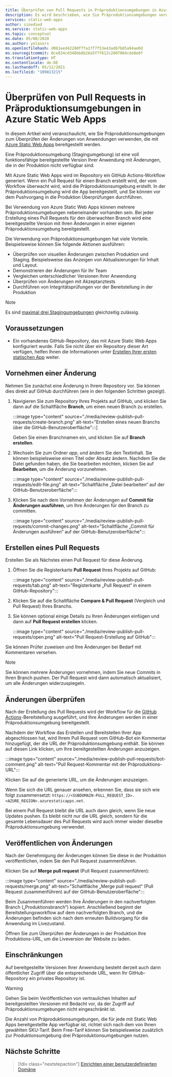 ```yaml
---
title: Überprüfen von Pull Requests in Präproduktionsumgebungen in Azure Static Web Apps
description: Es wird beschrieben, wie Sie Präproduktionsumgebungen verwenden, um Änderungen von Pull Requests in Azure Static Web Apps zu überprüfen.
services: static-web-apps
author: sinedied
ms.service: static-web-apps
ms.topic: conceptual
ms.date: 05/08/2020
ms.author: yolasors
ms.openlocfilehash: d061eed42280fffa1ff7f53e43adb7b85a94ae0d
ms.sourcegitcommit: 0ce834cd348bb8b28a5f7f612c2807084cde8e8f
ms.translationtype: HT
ms.contentlocale: de-DE
ms.lasthandoff: 05/12/2021
ms.locfileid: "109813215"
---
```

# <a name="review-pull-requests-in-pre-production-environments-in-azure-static-web-apps"></a>Überprüfen von Pull Requests in Präproduktionsumgebungen in Azure Static Web Apps

In diesem Artikel wird veranschaulicht, wie Sie Präproduktionsumgebungen zum Überprüfen der Änderungen von Anwendungen verwenden, die mit [Azure Static Web Apps](overview.md) bereitgestellt werden.

Eine Präproduktionsumgebung (Stagingumgebung) ist eine voll funktionsfähige bereitgestellte Version Ihrer Anwendung mit Änderungen, die in der Produktion nicht verfügbar sind.

Mit Azure Static Web Apps wird im Repository ein GitHub Actions-Workflow generiert. Wenn ein Pull Request für einen Branch erstellt wird, der vom Workflow überwacht wird, wird die Präproduktionsumgebung erstellt. In der Präproduktionsumgebung wird die App bereitgestellt, und Sie können vor dem Pushvorgang in die Produktion Überprüfungen durchführen.

Bei Verwendung von Azure Static Web Apps können mehrere Präproduktionsumgebungen nebeneinander vorhanden sein. Bei jeder Erstellung eines Pull Requests für den überwachten Branch wird eine bereitgestellte Version mit Ihren Änderungen in einer eigenen Präproduktionsumgebung bereitgestellt.

Die Verwendung von Präproduktionsumgebungen hat viele Vorteile. Beispielsweise können Sie folgende Aktionen ausführen:

- Überprüfen von visuellen Änderungen zwischen Produktion und Staging. Beispielsweise das Anzeigen von Aktualisierungen für Inhalt und Layout.
- Demonstrieren der Änderungen für Ihr Team
- Vergleichen unterschiedlicher Versionen Ihrer Anwendung
- Überprüfen von Änderungen mit Akzeptanztests
- Durchführen von Integritätsprüfungen vor der Bereitstellung in der Produktion

> [!NOTE]
> Es sind [maximal drei Stagingumgebungen](quotas.md) gleichzeitig zulässig.

## <a name="prerequisites"></a>Voraussetzungen

- Ein vorhandenes GitHub-Repository, das mit Azure Static Web Apps konfiguriert wurde. Falls Sie nicht über ein Repository dieser Art verfügen, helfen Ihnen die Informationen unter [Erstellen Ihrer ersten statischen App](getting-started.md) weiter.

## <a name="make-a-change"></a>Vornehmen einer Änderung

Nehmen Sie zunächst eine Änderung in Ihrem Repository vor. Sie können dies direkt auf GitHub durchführen (wie in den folgenden Schritten gezeigt).

1. Navigieren Sie zum Repository Ihres Projekts auf GitHub, und klicken Sie dann auf die Schaltfläche **Branch**, um einen neuen Branch zu erstellen.

    :::image type="content" source="./media/review-publish-pull-requests/create-branch.png" alt-text="Erstellen eines neuen Branchs über die GitHub-Benutzeroberfläche":::]

    Geben Sie einen Branchnamen ein, und klicken Sie auf **Branch erstellen**.

1. Wechseln Sie zum Ordner _app_, und ändern Sie den Textinhalt. Sie können beispielsweise einen Titel oder Absatz ändern. Nachdem Sie die Datei gefunden haben, die Sie bearbeiten möchten, klicken Sie auf **Bearbeiten**, um die Änderung vorzunehmen.

    :::image type="content" source="./media/review-publish-pull-requests/edit-file.png" alt-text="Schaltfläche „Datei bearbeiten“ auf der GitHub-Benutzeroberfläche":::

1. Klicken Sie nach dem Vornehmen der Änderungen auf **Commit für Änderungen ausführen**, um Ihre Änderungen für den Branch zu committen.

    :::image type="content" source="./media/review-publish-pull-requests/commit-changes.png" alt-text="Schaltfläche „Commit für Änderungen ausführen“ auf der GitHub-Benutzeroberfläche":::

## <a name="create-a-pull-request"></a>Erstellen eines Pull Requests

Erstellen Sie als Nächstes einen Pull Request für diese Änderung.

1. Öffnen Sie die Registerkarte **Pull Request** Ihres Projekts auf GitHub:

    :::image type="content" source="./media/review-publish-pull-requests/tab.png" alt-text="Registerkarte „Pull Request“ in einem GitHub-Repository":::

1. Klicken Sie auf die Schaltfläche **Compare & Pull Request** (Vergleich und Pull Request) Ihres Branchs.

1. Sie können optional einige Details zu Ihren Änderungen einfügen und dann auf **Pull Request erstellen** klicken.

    :::image type="content" source="./media/review-publish-pull-requests/open.png" alt-text="Pull Request-Erstellung auf GitHub":::

Sie können Prüfer zuweisen und Ihre Änderungen bei Bedarf mit Kommentaren versehen.

> [!NOTE]
> Sie können mehrere Änderungen vornehmen, indem Sie neue Commits in Ihren Branch pushen. Der Pull Request wird dann automatisch aktualisiert, um alle Änderungen widerzuspiegeln.

## <a name="review-changes"></a>Änderungen überprüfen

Nach der Erstellung des Pull Requests wird der Workflow für die [GitHub Actions](https://github.com/features/actions)-Bereitstellung ausgeführt, und Ihre Änderungen werden in einer Präproduktionsumgebung bereitgestellt.

Nachdem der Workflow das Erstellen und Bereitstellen Ihrer App abgeschlossen hat, wird Ihrem Pull Request vom GitHub-Bot ein Kommentar hinzugefügt, der die URL der Präproduktionsumgebung enthält. Sie können auf diesen Link klicken, um Ihre bereitgestellten Änderungen anzuzeigen.

:::image type="content" source="./media/review-publish-pull-requests/bot-comment.png" alt-text="Pull Request-Kommentar mit der Präproduktions-URL":::

Klicken Sie auf die generierte URL, um die Änderungen anzuzeigen.

Wenn Sie sich die URL genauer ansehen, erkennen Sie, dass sie sich wie folgt zusammensetzt: `https://<SUBDOMAIN-PULL_REQUEST_ID>.<AZURE_REGION>.azurestaticapps.net`.

Bei einem Pull Request bleibt die URL auch dann gleich, wenn Sie neue Updates pushen. Es bleibt nicht nur die URL gleich, sondern für die gesamte Lebensdauer des Pull Requests wird auch immer wieder dieselbe Präproduktionsumgebung verwendet.

## <a name="publish-changes"></a>Veröffentlichen von Änderungen

Nach der Genehmigung der Änderungen können Sie diese in der Produktion veröffentlichen, indem Sie den Pull Request zusammenführen.

Klicken Sie auf **Merge pull request** (Pull Request zusammenführen):

:::image type="content" source="./media/review-publish-pull-requests/merge.png" alt-text="Schaltfläche „Merge pull request“ (Pull Request zusammenführen) auf der GitHub-Benutzeroberfläche":::

Beim Zusammenführen werden Ihre Änderungen in den nachverfolgten Branch („Produktionsbranch“) kopiert. Anschließend beginnt der Bereitstellungsworkflow auf dem nachverfolgten Branch, und die Änderungen befinden sich nach dem erneuten Buildvorgang für die Anwendung im Livezustand.

Öffnen Sie zum Überprüfen der Änderungen in der Produktion Ihre Produktions-URL, um die Liveversion der Website zu laden.

## <a name="limitations"></a>Einschränkungen

Auf bereitgestellte Versionen Ihrer Anwendung besteht derzeit auch dann öffentlicher Zugriff über die entsprechende URL, wenn Ihr GitHub-Repository ein privates Repository ist.

> [!WARNING]
> Gehen Sie beim Veröffentlichen von vertraulichen Inhalten auf bereitgestellten Versionen mit Bedacht vor, da der Zugriff auf Präproduktionsumgebungen nicht eingeschränkt ist.

Die Anzahl von Präproduktionsumgebungen, die für jede mit Static Web Apps bereitgestellte App verfügbar ist, richtet sich nach dem von Ihnen gewählten SKU-Tarif. Beim Free-Tarif können Sie beispielsweise zusätzlich zur Produktionsumgebung drei Präproduktionsumgebungen nutzen.

## <a name="next-steps"></a>Nächste Schritte

> [!div class="nextstepaction"]
> [Einrichten einer benutzerdefinierten Domäne](custom-domain.md)
